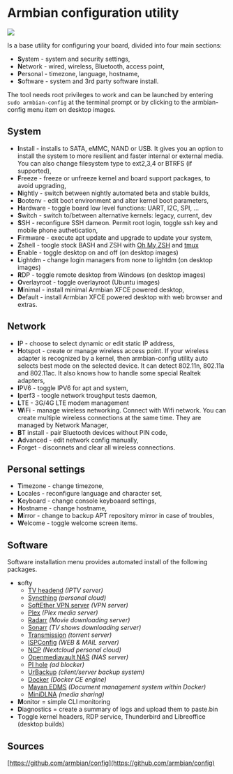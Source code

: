 # Armbian configuration utility #

![](https://raw.githubusercontent.com/armbian/config/master/images/animated-888.gif)

Is a base utility for configuring your board, divided into four main sections:

- **S**ystem - system and security settings,
- **N**etwork - wired, wireless, Bluetooth, access point,
- **P**ersonal - timezone, language, hostname,
- **S**oftware - system and 3rd party software install.

The tool needs root privileges to work and can be launched by entering ```sudo armbian-config``` at the terminal prompt or by clicking to the armbian-config menu item on desktop images.

## System ##

- **I**nstall - installs to SATA, eMMC, NAND or USB. It gives you an option to install the system to more resilient and faster internal or external media. You can also change filesystem type to ext2,3,4 or BTRFS (if supported),
- **F**reeze - freeze or unfreeze kernel and board support packages, to avoid upgrading,
- **N**ightly - switch between nightly automated beta and stable builds,
- **B**ootenv - edit boot environment and alter kernel boot parameters,
- **H**ardware - toggle board low level functions: UART, I2C, SPI, ...
- **S**witch - switch to/between alternative kernels: legacy, current, dev
- **S**SH - reconfigure SSH dameon. Permit root login, toggle ssh key and mobile phone authetication,
- **F**irmware - execute apt update and upgrade to update your system,
- **Z**shell - toogle stock BASH and ZSH with [Oh My ZSH](https://ohmyz.sh/) and [tmux](https://en.wikipedia.org/wiki/Tmux)
- **E**nable - toggle desktop on and off (on desktop images)
- **L**ightdm - change login managers from none to lightdm (on desktop images)
- **R**DP - toggle remote desktop from Windows (on desktop images)
- **O**verlayroot - toggle overlayroot (Ubuntu images)
- **M**inimal - install minimal Armbian XFCE powered desktop,
- **D**efault - install Armbian XFCE powered desktop with web browser and extras.

## Network  ##


- **I**P - choose to select dynamic or edit static IP address,
- **H**otspot - create or manage wireless access point. If your wireless adapter is recognized by a kernel, then armbian-config utility auto selects best mode on the selected device. It can detect 802.11n, 802.11a and 802.11ac. It also knows how to handle some special Realtek adapters,
- **I**PV6 - toggle IPV6 for apt and system,
- **I**perf3 - toogle network troughput tests daemon,
- **L**TE - 3G/4G LTE modem management
- **W**iFi - manage wireless networking. Connect with Wifi network. You can create multiple wireless connections at the same time. They are managed by Network Manager,
- **B**T install - pair Bluetooth devices without PIN code,
- **A**dvanced - edit network config manually,
- **F**orget - disconnets and clear all wireless connections.

## Personal settings ##

- **T**imezone - change timezone,
- **L**ocales - reconfigure language and character set,
- **K**eyboard - change console keyboaard settings,
- **H**ostname - change hostname,
- **M**irror - change to backup APT repository mirror in case of troubles,
- **W**elcome - toggle welcome screen items.

## Software ##

Software installation menu provides automated install of the following packages.

- **s**ofty
	- [TV headend](https://tvheadend.org/) *(IPTV server)*
	- [Syncthing](https://syncthing.net/) *(personal cloud)*
	- [SoftEther VPN server](https://www.softether.org/) *(VPN server)*
	- [Plex](https://www.plex.tv/) *(Plex media server)*
	- [Radarr](https://radarr.video/) *(Movie downloading server)*
	- [Sonarr](https://sonarr.tv/) *(TV shows downloading server)*
	- [Transmission](https://transmissionbt.com/) *(torrent server)*
	- [ISPConfig](https://www.ispconfig.org/) *(WEB & MAIL server)*
	- [NCP](https://nextcloudpi.com) *(Nextcloud personal cloud)*
	- [Openmediavault NAS](http://www.openmediavault.org/) *(NAS server)*
	- [PI hole](https://pi-hole.net) *(ad blocker)*
	- [UrBackup](https://www.urbackup.org/) *(client/server backup system)*
	- [Docker](https://www.docker.com) *(Docker CE engine)*
	- [Mayan EDMS](https://www.mayan-edms.com/) *(Document management system within Docker)*
	- [MiniDLNA](http://minidlna.sourceforge.net/) *(media sharing)*
- **M**onitor = simple CLI monitoring 
- **D**iagnostics = create a summary of logs and upload them to paste.bin
- **T**oggle kernel headers, RDP service, Thunderbird and Libreoffice (desktop builds)


## Sources ##

[https://github.com/armbian/config](https://github.com/armbian/config)
